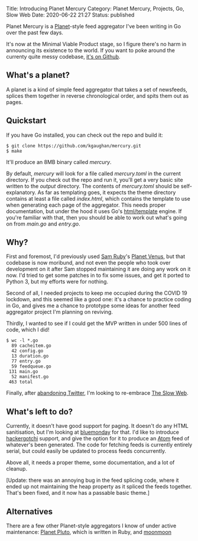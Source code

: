Title: Introducing Planet Mercury
Category: Planet Mercury, Projects, Go, Slow Web
Date: 2020-06-22 21:27
Status: published

Planet Mercury is a [Planet](https://en.wikipedia.org/wiki/Planet_(software))-style feed aggregator I've been writing in Go over the past few days.

It's now at the Minimal Viable Product stage, so I figure there's no harm in announcing its existence to the world. If you want to poke around the currenty quite messy codebase, [it's on Github](https://github.com/kgaughan/mercury/).

## What's a planet?

A planet is a kind of simple feed aggregator that takes a set of newsfeeds, splices them together in reverse chronological order, and spits them out as pages.

## Quickstart

If you have Go installed, you can check out the repo and build it:

```console
$ git clone https://github.com/kgaughan/mercury.git
$ make
```

It'll produce an 8MB binary called _mercury_.

By default, _mercury_ will look for a file called _mercury.toml_ in the current directory. If you check out the repo and run it, you'll get a very basic site written to the _output_ directory. The contents of _mercury.toml_ should be self-explanatory. As far as templating goes, it expects the theme directory contains at least a file called _index.html_, which contains the template to use when generating each page of the aggregator. This needs proper documentation, but under the hood it uses Go's [html/template](https://golang.org/pkg/html/template/) engine. If you're familiar with that, then you should be able to work out what's going on from _main.go_ and _entry.go_.

## Why?

First and foremost, I'd previously used [Sam Ruby](http://intertwingly.net/blog/)'s [Planet Venus](https://github.com/rubys/venus/), but that codebase is now moribund, and not even the people who took over development on it after Sam stopped maintaining it are doing any work on it now. I'd tried to get some patches in to fix some issues, and get it ported to Python 3, but my efforts were for nothing.

Second of all, I needed projects to keep me occupied during the COVID 19 lockdown, and this seemed like a good one: it's a chance to practice coding in Go, and gives me a chance to prototype some ideas for another feed aggregator project I'm planning on reviving.

Thirdly, I wanted to see if I could get the MVP written in under 500 lines of code, which I did!

```console
$ wc -l *.go
  89 cacheitem.go
  42 config.go
  13 duration.go
  77 entry.go
  59 feedqueue.go
 131 main.go
  52 manifest.go
 463 total
```

Finally, after [abandoning Twitter]({filename}leaving-twitter.md), I'm looking to re-embrace [The Slow Web](https://jackcheng.com/the-slow-web/).

## What's left to do?

Currently, it doesn't have good support for paging. It doesn't do any HTML sanitisation, but I'm looking at [bluemonday](https://github.com/microcosm-cc/bluemonday) for that. I'd like to introduce [hackergotchi](https://fedoraproject.org/wiki/Hackergotchi) support, and give the option for it to produce an [Atom](https://tools.ietf.org/html/rfc4287) feed of whatever's been generated. The code for fetching feeds is currently entirely serial, but could easily be updated to process feeds concurrently.

Above all, it needs a proper theme, some documentation, and a lot of cleanup.

[Update: there was an annoying bug in the feed splicing code, where it ended up not maintaining the heap property as it spliced the feeds together. That's been fixed, and it now has a passable basic theme.] 
## Alternatives

There are a few other Planet-style aggregators I know of under active maintenance: [Planet Pluto](https://github.com/feedreader/), which is written in Ruby, and [moonmoon](https://moonmoon.org/)
